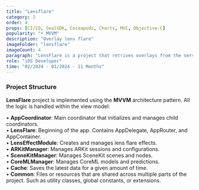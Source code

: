 ```yaml
---
title: "Lensflare"
category: 2
order: 4
props: [CI/CD, SealSDK, Cocoapods, Charts, MVC, Objective-C]
popularity: "• MVVM"
description: "Overlay lens flare"
imageFolder: "lensflare"
imageCount: 4
paragraph: "LensFlare is a project that retrives overlays from the server and users can adds overlays on images and can be save in gallery."
role: "iOS Developer"
time: "02/2024 - 01/2024 - 11 Months"
---
```


### Project Structure
<strong>LensFlare</strong> project is implemented using the <strong>MVVM</strong> architecture pattern. All the logic is handled within the view model:

• <strong>AppCoordinator</strong>: Main coordinator that initializes and manages child coordinators.<br>
• <strong>LensFlare</strong>: Beginning of the app. Contains AppDelegate, AppRouter, and AppContainer.<br>
• <strong>LensEffectModule</strong>: Creates and manages lens flare effects.<br>
• <strong>ARKitManager</strong>: Manages ARKit sessions and configurations.<br>
• <strong>SceneKitManager</strong>: Manages SceneKit scenes and nodes.<br>
• <strong>CoreMLManager</strong>: Manages CoreML models and predictions.<br>
• <strong>Cache</strong>: Saves the latest data for a given amount of time.<br>
• <strong>Common</strong>: Files or resources that are shared across multiple parts of the project. Such as utility classes, global constants, or extensions.<br>
